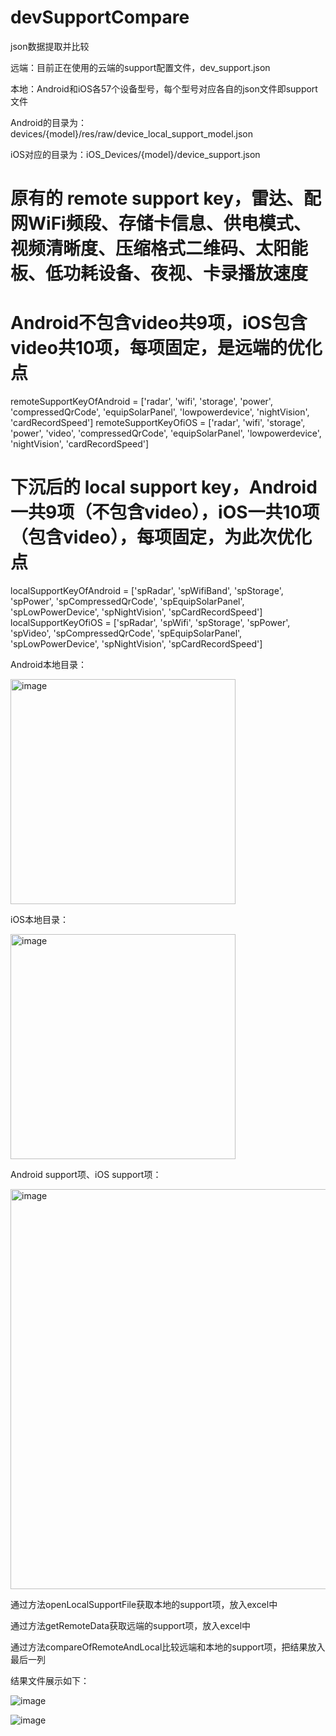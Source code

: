 # devSupportCompare
json数据提取并比较

远端：目前正在使用的云端的support配置文件，dev_support.json

本地：Android和iOS各57个设备型号，每个型号对应各自的json文件即support文件

Android的目录为：devices/{model}/res/raw/device_local_support_model.json

iOS对应的目录为：iOS_Devices/{model}/device_support.json


# 原有的 remote support key，雷达、配网WiFi频段、存储卡信息、供电模式、视频清晰度、压缩格式二维码、太阳能板、低功耗设备、夜视、卡录播放速度
# Android不包含video共9项，iOS包含video共10项，每项固定，是远端的优化点
remoteSupportKeyOfAndroid = ['radar', 'wifi', 'storage', 'power', 'compressedQrCode', 'equipSolarPanel', 'lowpowerdevice', 'nightVision', 'cardRecordSpeed']
remoteSupportKeyOfiOS = ['radar', 'wifi', 'storage', 'power', 'video', 'compressedQrCode', 'equipSolarPanel', 'lowpowerdevice', 'nightVision', 'cardRecordSpeed']


# 下沉后的 local support key，Android一共9项（不包含video），iOS一共10项（包含video），每项固定，为此次优化点
localSupportKeyOfAndroid = ['spRadar', 'spWifiBand', 'spStorage', 'spPower', 'spCompressedQrCode', 'spEquipSolarPanel', 'spLowPowerDevice', 'spNightVision', 'spCardRecordSpeed']
localSupportKeyOfiOS = ['spRadar', 'spWifi', 'spStorage', 'spPower', 'spVideo', 'spCompressedQrCode', 'spEquipSolarPanel', 'spLowPowerDevice', 'spNightVision', 'spCardRecordSpeed']

Android本地目录：

<img width="360" alt="image" src="https://github.com/user-attachments/assets/7c03dc07-5157-46bb-ada4-a6aeabc50713" />

iOS本地目录：

<img width="360" alt="image" src="https://github.com/user-attachments/assets/2b03eec9-3290-4ad7-9274-a15512ba46f7" />

Android support项、iOS support项：

<img width="640" alt="image" src="https://github.com/user-attachments/assets/96ce34f2-09ea-42ce-a223-ba26fe44f271" />



通过方法openLocalSupportFile获取本地的support项，放入excel中

通过方法getRemoteData获取远端的support项，放入excel中

通过方法compareOfRemoteAndLocal比较远端和本地的support项，把结果放入最后一列


结果文件展示如下：

![image](https://github.com/user-attachments/assets/dd45590c-b8d3-48af-bcc5-f904630f56af)















![image](https://github.com/user-attachments/assets/d8974347-ae13-42c7-95ac-e4427026bc01)
